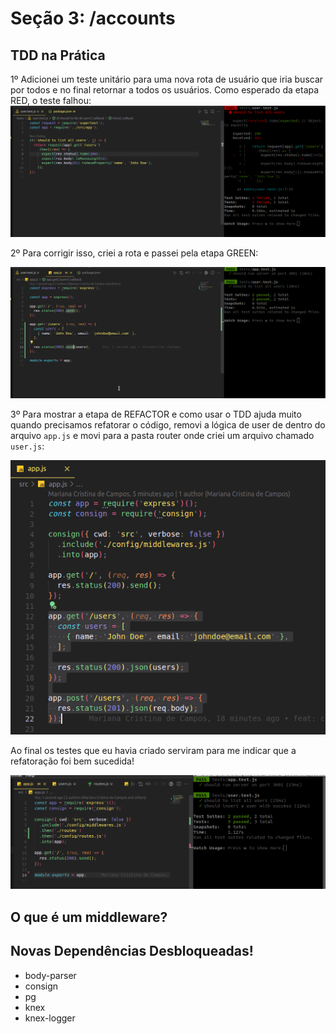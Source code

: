# Seção 3: /accounts

## TDD na Prática

1º Adicionei um teste unitário para uma nova rota de usuário que iria buscar por todos e no final retornar a todos os usuários. Como esperado da etapa RED, o teste falhou:
![alt text](<Screenshot from 2024-04-24 09-18-45.png>)

2º Para corrigir isso, criei a rota e passei pela etapa GREEN:

![alt text](<Screenshot from 2024-04-24 09-22-51.png>)

3º Para mostrar a etapa de REFACTOR e como usar o TDD ajuda muito quando precisamos refatorar o código, removi a lógica de user de dentro do arquivo ```app.js``` e movi para a pasta router onde criei um arquivo chamado ```user.js```:

![alt text](<Screenshot from 2024-04-24 09-56-22.png>)

Ao final os testes que eu havia criado serviram para me indicar que a refatoração foi bem sucedida!

![alt text](<Screenshot from 2024-04-24 10-03-12.png>)

## O que é um middleware?

## Novas Dependências Desbloqueadas!

- body-parser
- consign
- pg
- knex
- knex-logger
